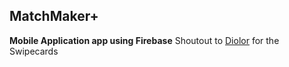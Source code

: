 ## MatchMaker+

**Mobile Application app using Firebase**
Shoutout to [Diolor](https://github.com/Diolor/Swipecards) for the Swipecards